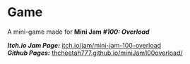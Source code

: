 # **Game**

A mini-game made for **Mini Jam *#100: Overload***

***Itch.io Jam Page:*** [itch.io/jam/mini-jam-100-overload](https://itch.io/jam/mini-jam-100-overload)\
***Github Pages:*** [thcheetah777.github.io/miniJam100overload/](https://thcheetah777.github.io/miniJam100overload/)
